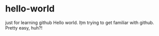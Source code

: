 # hello-world
just for learning github
Hello world. Ițm trying to get familiar with github. Pretty easy, huh?!

